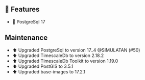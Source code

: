 ## 🚀 Features

* 🎉 PostgreSql 17

## Maintenance

* ⬆️ Upgraded PostgreSql to version 17..4 @SIMULATAN (#50)
* ⬆️ Upgraded TimescaleDb to version 2.18.2
* ⬆️ Upgraded TimescaleDb Toolkit to version 1.19.0
* ⬆️ Upgraded PostGIS to 3.5.1
* ⬆️ Upgraded base-images to 17.2.1

